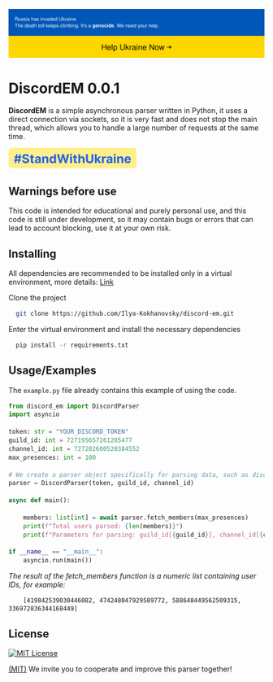 
[![Stand With Ukraine](https://raw.githubusercontent.com/vshymanskyy/StandWithUkraine/main/banner2-direct.svg)](https://vshymanskyy.github.io/StandWithUkraine/)


# DiscordEM 0.0.1
**DiscordEM** is a simple asynchronous parser written in Python, it uses a direct connection via sockets, so it is very fast and does not stop the main thread, which allows you to handle a large number of requests at the same time.

[![StandWithUkraine](https://raw.githubusercontent.com/vshymanskyy/StandWithUkraine/main/badges/StandWithUkraine.svg)](https://github.com/vshymanskyy/StandWithUkraine/blob/main/docs/README.md)

## Warnings before use

This code is intended for educational and purely personal use, and this code is still under development, so it may contain bugs or errors that can lead to account blocking, use it at your own risk.


## Installing

All dependencies are recommended to be installed only in a virtual environment, more details: [Link](https://docs.python.org/3/library/venv.html)

Clone the project

```bash
  git clone https://github.com/Ilya-Kokhanovsky/discord-em.git
```

Enter the virtual environment and install the necessary dependencies

```bash
  pip install -r requirements.txt
```


## Usage/Examples

The `example.py` file already contains this example of using the code.

```python
from discord_em import DiscordParser
import asyncio

token: str = "YOUR_DISCORD_TOKEN"
guild_id: int = 727195657261285477
channel_id: int = 727202600520384552
max_presences: int = 100

# We create a parser object specifically for parsing data, such as discord server members.
parser = DiscordParser(token, guild_id, channel_id)

async def main():

    members: list[int] = await parser.fetch_members(max_presences)
    print(f"Total users parsed: {len(members)}")
    print(f"Parameters for parsing: guild_id[{guild_id}], channel_id[{channel_id}]")

if __name__ == "__main__":
    asyncio.run(main())
```

*The result of the fetch_members function is a numeric list containing user IDs, for example:*

```
    [419842539030446082, 474248047929589772, 588648449562509315, 336972836344168449]
```
## License

[![MIT License](https://img.shields.io/badge/License-MIT-green.svg)](https://choosealicense.com/licenses/mit/)

[(MIT)](https://choosealicense.com/licenses/mit/)
We invite you to cooperate and improve this parser together!

